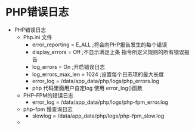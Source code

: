 # PHP错误日志

* PHP错误日志
  * Php.ini 文件
    * error_reporting = E_ALL       ;将会向PHP报告发生的每个错误 
    * display_errors = Off         ;不显示满足上条 指令所定义规则的所有错误报告
    * log_errors = On          ;开启错误日志
    *  log_errors_max_len = 1024        ;设置每个日志项的最大长度 
    * error_log = /data/app_data/php/logs/php_errors.log
    * php 代码里面用户自定log 使用  error_log()函数
  * PHP-FPM的错误日志
    * error_log = /data/app_data/php/logs/php-fpm_error.log
  * php-fpm 慢查询日志
    * slowlog = /data/app_data/php/logs/php-fpm_slow.log
  * 

